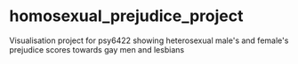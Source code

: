 # homosexual_prejudice_project
Visualisation project for psy6422 showing heterosexual male's and female's prejudice scores towards gay men and lesbians
